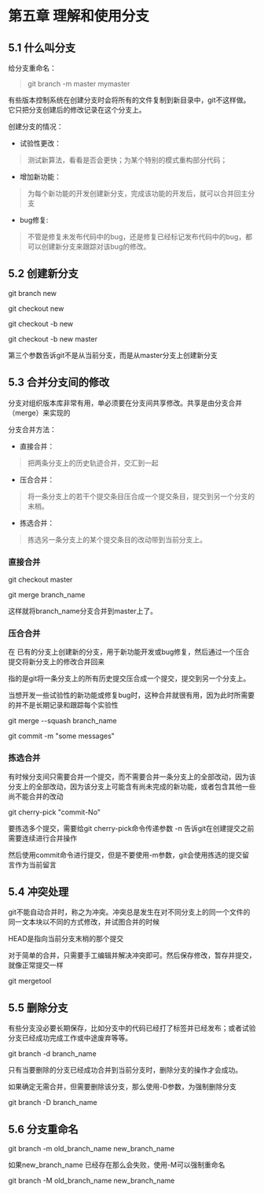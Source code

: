 # 第五章 理解和使用分支

## 5.1 什么叫分支

给分支重命名：

> git branch -m master mymaster

有些版本控制系统在创建分支时会将所有的文件复制到新目录中，git不这样做。它只把分支创建后的修改记录在这个分支上。

创建分支的情况：

* 试验性更改：

> 测试新算法，看看是否会更快；为某个特别的模式重构部分代码；

* 增加新功能：

> 为每个新功能的开发创建新分支，完成该功能的开发后，就可以合并回主分支

* bug修复:

> 不管是修复未发布代码中的bug，还是修复已经标记发布代码中的bug，都可以创建新分支来跟踪对该bug的修改。

## 5.2 创建新分支

git branch new

git checkout new

git checkout -b new

git checkout -b new master

第三个参数告诉git不是从当前分支，而是从master分支上创建新分支

## 5.3 合并分支间的修改

分支对组织版本库非常有用，单必须要在分支间共享修改。共享是由分支合并（merge）来实现的

分支合并方法：

* 直接合并：

> 把两条分支上的历史轨迹合并，交汇到一起

* 压合合并：

> 将一条分支上的若干个提交条目压合成一个提交条目，提交到另一个分支的末梢。

* 拣选合并：

> 拣选另一条分支上的某个提交条目的改动带到当前分支上。

### 直接合并

git checkout master

git merge branch_name

这样就将branch_name分支合并到master上了。

### 压合合并

在 已有的分支上创建新的分支，用于新功能开发或bug修复，然后通过一个压合提交将新分支上的修改合并回来

指的是git将一条分支上的所有历史提交压合成一个提交，提交到另一个分支上。

当想开发一些试验性的新功能或修复bug时，这种合并就很有用，因为此时所需要的并不是长期记录和跟踪每个实验性

git merge --squash branch_name

git commit -m "some messages"

### 拣选合并

有时候分支间只需要合并一个提交，而不需要合并一条分支上的全部改动，因为该分支上的全部改动，因为该分支上可能含有尚未完成的新功能，或者包含其他一些尚不能合并的改动

git cherry-pick "commit-No"

要拣选多个提交，需要给git cherry-pick命令传递参数 -n 告诉git在创建提交之前需要连续进行合并操作

然后使用commit命令进行提交，但是不要使用-m参数，git会使用拣选的提交留言作为当前留言


## 5.4 冲突处理

git不能自动合并时，称之为冲突。冲突总是发生在对不同分支上的同一个文件的同一文本块以不同的方式修改，并试图合并的时候

HEAD是指向当前分支末梢的那个提交

对于简单的合并，只需要手工编辑并解决冲突即可。然后保存修改，暂存并提交，就像正常提交一样

git mergetool

## 5.5 删除分支

有些分支没必要长期保存，比如分支中的代码已经打了标签并已经发布；或者试验分支已经成功完成工作或中途废弃等等。

git branch -d branch_name

只有当要删除的分支已经成功合并到当前分支时，删除分支的操作才会成功。

如果确定无需合并，但需要删除该分支，那么使用-D参数，为强制删除分支

git branch -D branch_name

## 5.6 分支重命名

git branch -m old_branch_name new_branch_name

如果new_branch_name 已经存在那么会失败，使用-M可以强制重命名

git branch -M old_branch_name new_branch_name



 

































